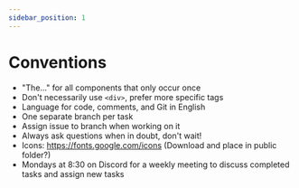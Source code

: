 ```yaml
---
sidebar_position: 1
---
```


# Conventions

 - "The..." for all components that only occur once
 - Don't necessarily use `<div>`, prefer more specific tags
 - Language for code, comments, and Git in English
 - One separate branch per task
 - Assign issue to branch when working on it
 - Always ask questions when in doubt, don't wait!
 - Icons: https://fonts.google.com/icons (Download and place in public folder?)
 - Mondays at 8:30 on Discord for a weekly meeting to discuss completed tasks and assign new tasks
